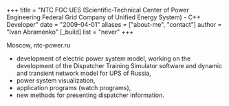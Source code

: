 +++
title = "NTC FGC UES (Scientific-Technical Center of Power Engineering Federal Grid Company of Unified Energy System) - C++ Developer"
date = "2009-04-01"
aliases = ["about-me", "contact"]
author = "Ivan Abramenko"
[_build]
  list = "never"
+++

Moscow, ntc-power.ru

- development of electric power system model,
working on the development of the Dispatcher Training Simulator software and dynamic and transient network model for UPS of Russia,
- power system visualization,
- application programs (watch programs),
- new methods for presenting dispatcher information.
